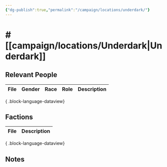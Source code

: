 ```yaml
---
{"dg-publish":true,"permalink":"/campaign/locations/underdark/"}
---
```


# # [[campaign/locations/Underdark\|Underdark]]


## Relevant People
| File | Gender | Race | Role | Description |
| ---- | ------ | ---- | ---- | ----------- |

{ .block-language-dataview}

## Factions
| File | Description |
| ---- | ----------- |

{ .block-language-dataview}

## Notes

